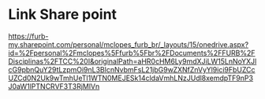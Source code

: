 # Link Share point

<https://furb-my.sharepoint.com/personal/mclopes_furb_br/_layouts/15/onedrive.aspx?id=%2Fpersonal%2Fmclopes%5Ffurb%5Fbr%2FDocuments%2FFURB%2FDisciplinas%2FTCC%20I&originalPath=aHR0cHM6Ly9mdXJiLW15LnNoYXJlcG9pbnQuY29tLzpmOi9nL3BlcnNvbmFsL21jbG9wZXNfZnVyYl9ici9FbUZCcUZCd0N2Uk9wTmhUeTl1WTN0MEJESk14cldaVmhLNzJUdl8xemdpTF9nP3J0aW1lPTNCRVF3T3RjMlVn>
